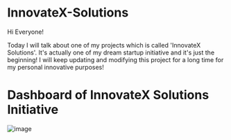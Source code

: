 # InnovateX-Solutions

Hi Everyone! 


Today I will talk about one of my projects which is called 'InnovateX Solutions'. 
It's actually one of my dream startup initiative and it's just the beginning! I will keep updating and modifying this project for a long time for my personal innovative purposes!

# Dashboard of InnovateX Solutions Initiative

![image](https://github.com/Habib16051/InnovateX-Solutions/assets/39822204/e638e0ed-965e-4c38-86bb-65a9702d5b89)
